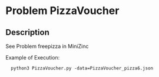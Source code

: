 # Problem PizzaVoucher
## Description
See Problem freepizza in MiniZinc

Example of Execution:
```
  python3 PizzaVoucher.py -data=PizzaVoucher_pizza6.json

